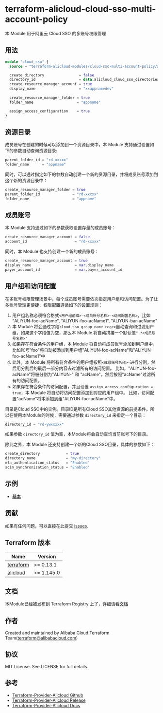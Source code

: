 # terraform-alicloud-cloud-sso-multi-account-policy

本 Module 用于阿里云 Cloud SSO 的多账号权限管理

## 用法

```terraform
module "cloud_sso" {
  source = "terraform-alicloud-modules/cloud-sso-multi-account-policy/alicloud"

  create_directory                = false
  directory_id                    = data.alicloud_cloud_sso_directories.default.ids.0
  create_resource_manager_account = true
  display_name                    = "xxappnamedev"
  
  create_resource_manager_folder = true
  folder_name                    = "appname"

  assign_access_configuration    = true
}
```

## 资源目录

成员账号在创建的时候可以添加到一个资源目录中，本 Module 支持通过设置如下的参数自动查询资源目录:

```terraform
parent_folder_id = "rd-xxxxx"
folder_name      = "appname"
```

同时，可以通过指定如下的参数自动创建一个新的资源目录，并将成员账号添加到这个新的资源目录中：

```terraform
create_resource_manager_folder = true
parent_folder_id               = "rd-xxxxx"
folder_name                    = "appname"
```

## 成员账号

本 Module 支持通过如下的参数获取设置存量的成员账号：

```terraform
create_resource_manager_account = false
account_id                      = "rd-xxxxx"
```

同时，本 Module 也支持创建一个新的成员账号：

```terraform
create_resource_manager_account = true
display_name                    = var.display_name
payer_account_id                = var.payer_account_id
```

## 用户组和访问配置

在多账号权限管理场景中，每个成员账号需要依次指定用户组和访问配置。为了让多账号管理更便捷，权限配置遵循如下的设置规则：

1. 用户组名称必须符合格式`<用户组前缀>-<成员账号名称>-<访问配置名称>`，比如 "ALIYUN-foo-acName", "ALIYUN-foo-acName1", "ALIYUN-bar-acName"
2. 本 Module 将会通过字段`cloud_sso_group_name_regex`自动查询和过滤用户组，如果这个字段值为空，那么本 Module 将自动拼接一个默认值`".*<成员账号名称>"`
3. 如果存在符合条件的用户组，本 Module 将自动将成员账号添加到用户组中，比如账号"foo"将自动被添加到用户组"ALIYUN-foo-acName"和"ALIYUN-foo-acName1"中
4. 此外，本 Module 将所有符合条件的用户组按照`<成员账号名称>-`进行分割，然后用分割后的最后一部分内容去过滤所有的访问配置。
   比如，"ALIYUN-foo-acName"将被分割为"ALIYUN-" 和 "acName"，然后按照"acName"过滤所有的访问配置。
5. 如果存在符合条件的访问配置，并且设置 `assign_access_configuration = true`，本 Module 将自动将访问配置添加到对应的用户组中。
   比如，访问配置"acName"将本添加到组"ALIYUN-foo-acName"中。

目录是Cloud SSO中的实例。目录ID是所有Cloud SSO其他资源的前提条件。所以在使用本Module的时候，需要通过参数 `directory_id` 来指定一个目录：

```terraform
directory_id = "rd-ywxxxxx"
```

如果参数 `directory_id` 值为空，本Module将会自动查询当前账号下的目录。

除此之外，本 Module 还支持创建一个新的Cloud SSO目录，具体的参数如下：

```terraform
create_directory            = true
directory_name              = "my-directory"
mfa_authentication_status   = "Enabled"
scim_synchronization_status = "Enabled"
```

## 示例

- [基本](https://github.com/terraform-alicloud-modules/terraform-alicloud-cloud-sso-multi-account-policy/tree/master/examples/basic)

## 贡献

如果有任何问题，可以直接在此提交 [issues](https://github.com/terraform-alicloud-modules/terraform-alicloud-cloud-sso-multi-account-policy/issues/new).

<!-- BEGINNING OF PRE-COMMIT-TERRAFORM DOCS HOOK -->
## Terraform 版本

| Name | Version |
|------|---------|
| <a name="requirement_terraform"></a> [terraform](#requirement\_terraform) | >= 0.13.1 |
| <a name="requirement_alicloud"></a> [alicloud](#requirement\_alicloud) | >= 1.145.0 |

## 文档

本Module已经被发布到 Terraform Registry 上了，详细请看[文档](https://registry.terraform.io/modules/terraform-alicloud-modules/cloud-sso-multi-account-policy/alicloud/latest)

## 作者

Created and maintained by Alibaba Cloud Terraform Team(terraform@alibabacloud.com)

## 协议

MIT License. See LICENSE for full details.

## 参考

* [Terraform-Provider-Alicloud Github](https://github.com/aliyun/terraform-provider-alicloud)
* [Terraform-Provider-Alicloud Release](https://releases.hashicorp.com/terraform-provider-alicloud/)
* [Terraform-Provider-Alicloud Docs](https://registry.terraform.io/providers/aliyun/alicloud/latest/docs)


